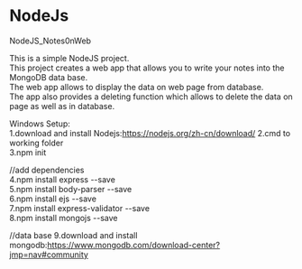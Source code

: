 # NodeJs
NodeJS_Notes0nWeb

This is a simple NodeJS project. <br>
This project creates a web app that allows you to write your notes into the MongoDB data base. <br>
The web app allows to display the data on web page from database. <br>
The app also provides a deleting function which allows to delete the data on page as well as in database. <br>

Windows Setup: <br>
1.download and install Nodejs:https://nodejs.org/zh-cn/download/
2.cmd to working folder  <br>
3.npm init  <br>

//add dependencies  <br>
4.npm install express --save  <br>
5.npm install body-parser --save  <br>
6.npm install ejs --save  <br>
7.npm install express-validator --save  <br>
8.npm install mongojs --save  <br>

//data base
9.download and install mongodb:https://www.mongodb.com/download-center?jmp=nav#community
